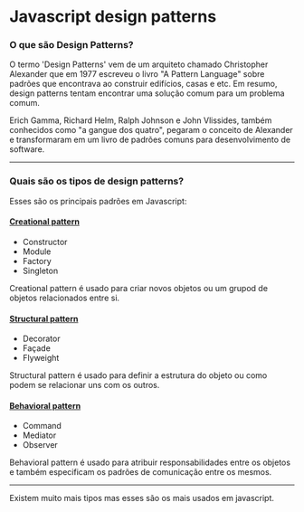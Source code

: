 # Javascript design patterns

### O que são Design Patterns?

O termo 'Design Patterns' vem de um arquiteto chamado Christopher Alexander que em 1977 escreveu o livro "A Pattern Language" sobre padrões que encontrava ao construir edifícios, casas e etc. Em resumo, design patterns tentam encontrar uma solução comum para um problema comum.

Erich Gamma, Richard Helm, Ralph Johnson e John Vlissides, também conhecidos como "a gangue dos quatro", pegaram o conceito de Alexander e transformaram em um livro de padrões comuns para desenvolvimento de software.

---

### Quais são os tipos de design patterns?

Esses são os principais padrões em Javascript:


#### [Creational pattern](./1.Creational-design-patterns)
- Constructor
- Module
- Factory
- Singleton

Creational pattern é usado para criar novos objetos ou um grupod de objetos relacionados entre si.

#### [Structural pattern](./2.Structural-design-patterns)
- Decorator
- Façade
- Flyweight

Structural pattern é usado para definir a estrutura do objeto ou como podem se relacionar uns com os outros.

#### [Behavioral pattern](./3.Behavioral-design-patterns)
- Command
- Mediator
- Observer

Behavioral pattern é usado para atribuir responsabilidades entre os objetos e também especificam os padrões de comunicação entre os mesmos.

---

Existem muito mais tipos mas esses são os mais usados em javascript.

